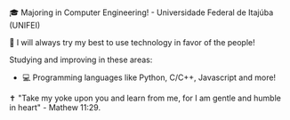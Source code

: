 

🎓 Majoring in Computer Engineering! - Universidade Federal de Itajúba (UNIFEI) 

:sparkling_heart: I will always try my best to use technology in favor of the people!

Studying and improving in these areas:
- :computer: Programming languages like Python, C/C++, Javascript and more!

:latin_cross: "Take my yoke upon you and learn from me, for I am gentle and humble in heart" - Mathew 11:29.
